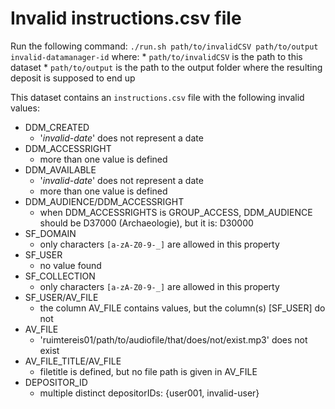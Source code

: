 Invalid instructions.csv file
=============================

Run the following command: `./run.sh path/to/invalidCSV path/to/output invalid-datamanager-id` where:
    * `path/to/invalidCSV` is the path to this dataset
    * `path/to/output` is the path to the output folder where the resulting deposit is supposed to end up 

This dataset contains an `instructions.csv` file with the following invalid values:

* DDM_CREATED
    * '_invalid-date_' does not represent a date
* DDM_ACCESSRIGHT
    * more than one value is defined
* DDM_AVAILABLE
    * '_invalid-date_' does not represent a date
    * more than one value is defined
* DDM_AUDIENCE/DDM_ACCESSRIGHT
    * when DDM_ACCESSRIGHTS is GROUP_ACCESS, DDM_AUDIENCE should be D37000 (Archaeologie), but it is: D30000
* SF_DOMAIN
    * only characters `[a-zA-Z0-9-_]` are allowed in this property
* SF_USER
    * no value found
* SF_COLLECTION
    * only characters `[a-zA-Z0-9-_]` are allowed in this property
* SF_USER/AV_FILE
    * the column AV_FILE contains values, but the column(s) [SF_USER] do not
* AV_FILE
    * 'ruimtereis01/path/to/audiofile/that/does/not/exist.mp3' does not exist
* AV_FILE_TITLE/AV_FILE
    * filetitle is defined, but no file path is given in AV_FILE
* DEPOSITOR_ID
    * multiple distinct depositorIDs: {user001, invalid-user}
